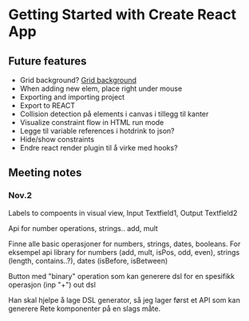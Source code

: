 # Getting Started with Create React App

## Future features
* Grid background? [Grid background](https://codepen.io/pierrebleroux/pen/gGpvxJ?editors=1010)
* When adding new elem, place right under mouse
* Exporting and importing project
* Export to REACT
* Collision detection på elements i canvas i tillegg til kanter
* Visualize constraint flow in HTML run mode
* Legge til variable references i hotdrink to json?
* Hide/show constraints
* Endre react render plugin til å virke med hooks?

## Meeting notes

### Nov.2
Labels to compoents in visual view, Input Textfield1, Output Textfield2

Api for number operations, strings..
add, mult

Finne alle basic operasjoner for numbers, strings, dates, booleans.
For eksempel api library for numbers (add, mult, isPos, odd, even), strings (length, contains..?), dates (isBefore, isBetween)

Button med "binary" operation som kan generere dsl for en spesifikk operasjon (inp "+") out dsl

Han skal hjelpe å lage DSL generator, så jeg lager først et API som kan generere Rete komponenter på en slags måte.